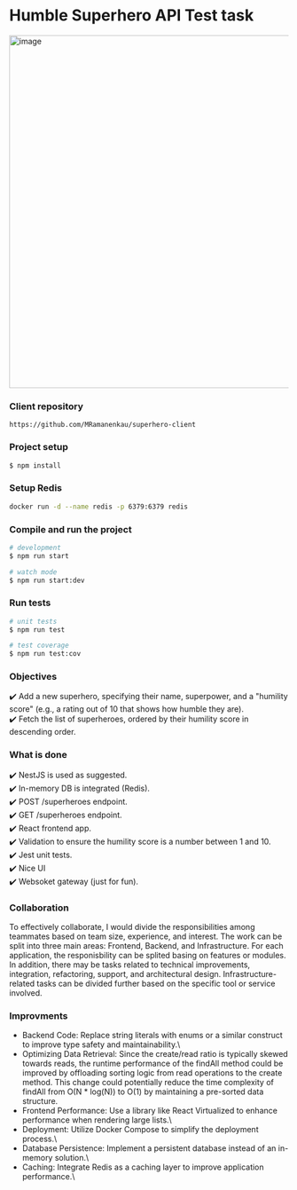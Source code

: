 # Humble Superhero API Test task

<img width="636" alt="image" src="https://github.com/user-attachments/assets/152854de-5514-4a8f-b88c-731888a32b50" />

### Client repository

```
https://github.com/MRamanenkau/superhero-client
```

### Project setup

```bash
$ npm install
```

### Setup Redis
```bash
docker run -d --name redis -p 6379:6379 redis
```

### Compile and run the project

```bash
# development
$ npm run start

# watch mode
$ npm run start:dev
```

### Run tests

```bash
# unit tests
$ npm run test

# test coverage
$ npm run test:cov
```

### Objectives
✔️ Add a new superhero, specifying their name, superpower, and a "humility score" (e.g., a rating out of 10 that shows how humble they are).\
✔️ Fetch the list of superheroes, ordered by their humility score in descending order.

### What is done
✔️ NestJS is used as suggested.\
✔️ In-memory DB is integrated (Redis).\
✔️ POST /superheroes endpoint.\
✔️ GET /superheroes endpoint.\
✔️ React frontend app.\
✔️ Validation to ensure the humility score is a number between 1 and 10.\
✔️ Jest unit tests.\
✔️ Nice UI\
✔️ Websoket gateway (just for fun).

### Collaboration
To effectively collaborate, I would divide the responsibilities among teammates based on team size, experience, and interest. The work can be split into three main areas: Frontend, Backend, and Infrastructure. For each application, the responisbility can be splited basing on features or modules. In addition, there may be tasks related to technical improvements, integration, refactoring, support, and architectural design. Infrastructure-related tasks can be divided further based on the specific tool or service involved.

### Improvments
* Backend Code: Replace string literals with enums or a similar construct to improve type safety and maintainability.\
* Optimizing Data Retrieval: Since the create/read ratio is typically skewed towards reads, the runtime performance of the findAll method could be improved by offloading sorting logic from read operations to the create method. This change could potentially reduce the time complexity of findAll from O(N * log(N)) to O(1) by maintaining a pre-sorted data structure.
* Frontend Performance: Use a library like React Virtualized to enhance performance when rendering large lists.\
* Deployment: Utilize Docker Compose to simplify the deployment process.\
* Database Persistence: Implement a persistent database instead of an in-memory solution.\
* Caching: Integrate Redis as a caching layer to improve application performance.\
   
   


